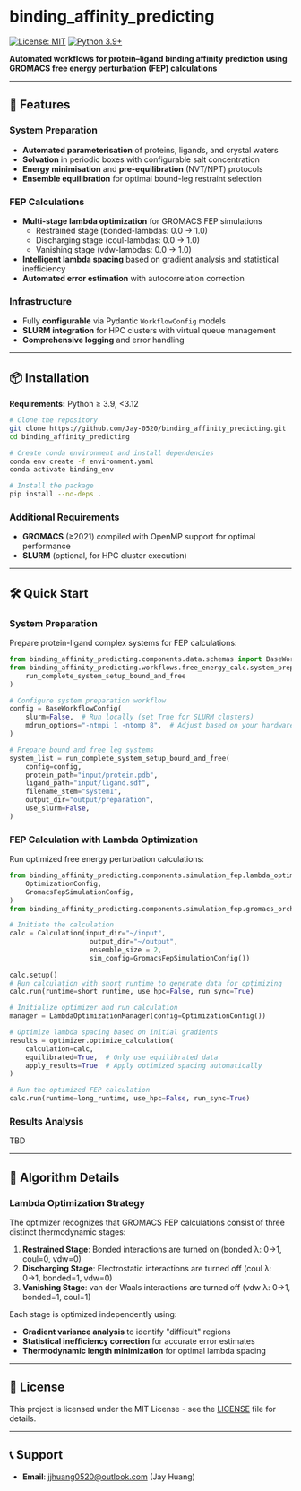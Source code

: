 # binding_affinity_predicting

[![License: MIT](https://img.shields.io/badge/License-MIT-yellow.svg)](LICENSE)
[![Python 3.9+](https://img.shields.io/badge/python-3.9+-blue.svg)](https://www.python.org/downloads/)

**Automated workflows for protein–ligand binding affinity prediction using GROMACS free energy perturbation (FEP) calculations**

---

## 🚀 Features

### System Preparation
- **Automated parameterisation** of proteins, ligands, and crystal waters  
- **Solvation** in periodic boxes with configurable salt concentration  
- **Energy minimisation** and **pre-equilibration** (NVT/NPT) protocols  
- **Ensemble equilibration** for optimal bound-leg restraint selection  

### FEP Calculations
- **Multi-stage lambda optimization** for GROMACS FEP simulations
  - Restrained stage (bonded-lambdas: 0.0 → 1.0)
  - Discharging stage (coul-lambdas: 0.0 → 1.0) 
  - Vanishing stage (vdw-lambdas: 0.0 → 1.0)
- **Intelligent lambda spacing** based on gradient analysis and statistical inefficiency
- **Automated error estimation** with autocorrelation correction

### Infrastructure
- Fully **configurable** via Pydantic `WorkflowConfig` models  
- **SLURM integration** for HPC clusters with virtual queue management
- **Comprehensive logging** and error handling

---

## 📦 Installation

**Requirements:** Python ≥ 3.9, <3.12

```bash
# Clone the repository
git clone https://github.com/Jay-0520/binding_affinity_predicting.git
cd binding_affinity_predicting

# Create conda environment and install dependencies
conda env create -f environment.yaml
conda activate binding_env

# Install the package
pip install --no-deps .
```

### Additional Requirements
- **GROMACS** (≥2021) compiled with OpenMP support for optimal performance
- **SLURM** (optional, for HPC cluster execution)

---

## 🛠️ Quick Start

### System Preparation

Prepare protein-ligand complex systems for FEP calculations:

```python
from binding_affinity_predicting.components.data.schemas import BaseWorkflowConfig
from binding_affinity_predicting.workflows.free_energy_calc.system_prep_workflow import (
    run_complete_system_setup_bound_and_free
)

# Configure system preparation workflow
config = BaseWorkflowConfig(
    slurm=False,  # Run locally (set True for SLURM clusters)
    mdrun_options="-ntmpi 1 -ntomp 8",  # Adjust based on your hardware
)

# Prepare bound and free leg systems
system_list = run_complete_system_setup_bound_and_free(
    config=config,
    protein_path="input/protein.pdb",
    ligand_path="input/ligand.sdf", 
    filename_stem="system1",
    output_dir="output/preparation",
    use_slurm=False,
)
```

### FEP Calculation with Lambda Optimization

Run optimized free energy perturbation calculations:

```python
from binding_affinity_predicting.components.simulation_fep.lambda_optimizer import (
    OptimizationConfig,
    GromacsFepSimulationConfig,
)
from binding_affinity_predicting.components.simulation_fep.gromacs_orchestration import Calculation

# Initiate the calculation
calc = Calculation(input_dir="~/input",
                    output_dir="~/output",
                    ensemble_size = 2,
                    sim_config=GromacsFepSimulationConfig())
                
calc.setup()
# Run calculation with short runtime to generate data for optimizing
calc.run(runtime=short_runtime, use_hpc=False, run_sync=True)

# Initialize optimizer and run calculation
manager = LambdaOptimizationManager(config=OptimizationConfig())

# Optimize lambda spacing based on initial gradients
results = optimizer.optimize_calculation(
    calculation=calc,
    equilibrated=True,  # Only use equilibrated data
    apply_results=True  # Apply optimized spacing automatically
)

# Run the optimized FEP calculation
calc.run(runtime=long_runtime, use_hpc=False, run_sync=True) 
```

### Results Analysis

TBD

---

## 🔬 Algorithm Details

### Lambda Optimization Strategy

The optimizer recognizes that GROMACS FEP calculations consist of three distinct thermodynamic stages:

1. **Restrained Stage**: Bonded interactions are turned on (bonded λ: 0→1, coul=0, vdw=0)
2. **Discharging Stage**: Electrostatic interactions are turned off (coul λ: 0→1, bonded=1, vdw=0)  
3. **Vanishing Stage**: van der Waals interactions are turned off (vdw λ: 0→1, bonded=1, coul=1)

Each stage is optimized independently using:
- **Gradient variance analysis** to identify "difficult" regions
- **Statistical inefficiency correction** for accurate error estimates
- **Thermodynamic length minimization** for optimal lambda spacing

---

## 📄 License

This project is licensed under the MIT License - see the [LICENSE](LICENSE) file for details.

---

## 📞 Support
- **Email**: jjhuang0520@outlook.com (Jay Huang)